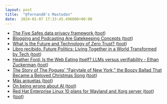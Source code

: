 ```yaml
---
layout: post
title:  "@fernand0's Mastodon"
date:  2024-01-07 17:33:45.496000+00:00
---
```

*  [The Five Safes data privacy framework ](https://www.johndcook.com/blog/2024/01/05/five-safes) ([toot](https://mastodon.social/@fernand0/111715865427618454))
*  [Blogging and Podcasting Are Gatekeeping Concepts ](https://danielmiessler.com/p/blogging-podcasting-gatekeeping-concept) ([toot](https://mastodon.social/@fernand0/111715692767086941))
*  [What Is the Future and Technology of Zero Trust? ](https://www.tripwire.com/state-of-security/what-future-and-technology-zero-trus) ([toot](https://mastodon.social/@fernand0/111715316452754354))
*  [Libro recibido. Future Politics: Living Together in a World Transformed by Tech ](https://fotografiasenmovimiento.wordpress.com/2024/01/07/libro-recibido-future-politics-living-together-in-a-world-transformed-by-tech) ([toot](https://mastodon.social/@fernand0/111715284501590262))
*  [Heather Ford: Is the Web Eating Itself? LLMs versus verifiability - Ethan Zuckerman ](https://ethanzuckerman.com/2023/10/10/heather-ford-is-the-web-eating-itself-llms-versus-verifiability) ([toot](https://mastodon.social/@fernand0/111714569645063261))
*  [The Story of The Pogues’ “Fairytale of New York,” the Boozy Ballad That Became a Beloved Christmas Song ](https://www.openculture.com/2023/12/the-story-of-the-pogues-fairytale-of-new-york-the-boozy-ballad-that-became-a-beloved-christmas-song.htm) ([toot](https://mastodon.social/@fernand0/111714410717482585))
*  [Más arquetas ](https://www.flickr.com/photos/fernand0/53418890432) ([toot](https://mastodon.social/@fernand0/111714341102851567))
*  [On being wrong about AI ](https://scottaaronson.blog/?p=767) ([toot](https://mastodon.social/@fernand0/111714264172690942))
*  [Red Hat Enterprise Linux 10 plans for Wayland and Xorg server ](https://www.redhat.com/en/blog/rhel-10-plans-wayland-and-xorg-serve) ([toot](https://mastodon.social/@fernand0/111714019313974369))
*  [ ](https://mastodon.social/users/fernand0/statuses/111713814597946148/activity) ([toot](https://mastodon.social/users/fernand0/statuses/111713814597946148/activity))
